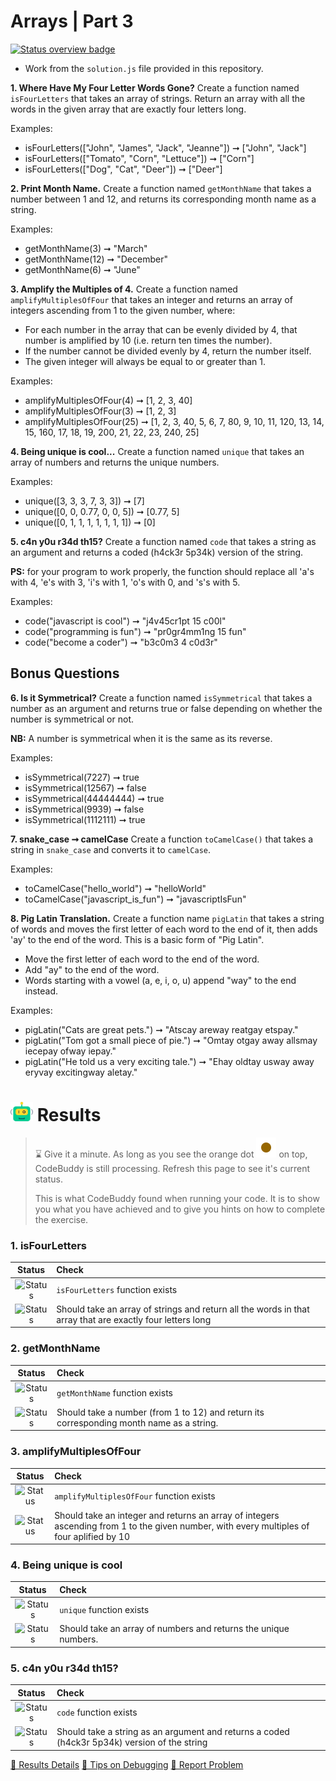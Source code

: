 # Arrays | Part 3
[![Status overview badge](../../blob/badges/.github/badges/main/badge.svg)](#-results)


- Work from the `solution.js` file provided in this repository.

**1. Where Have My Four Letter Words Gone?**
Create a function named `isFourLetters` that takes an array of strings. Return an array with all the words in the given array that are exactly four letters long.

Examples:

- isFourLetters(["John", "James", "Jack", "Jeanne"]) ➞ ["John", "Jack"]
- isFourLetters(["Tomato", "Corn", "Lettuce"]) ➞ ["Corn"]
- isFourLetters(["Dog", "Cat", "Deer"]) ➞ ["Deer"]

**2. Print Month Name.**
Create a function named `getMonthName` that takes a number between 1 and 12, and returns its corresponding month name as a string.

Examples:

- getMonthName(3) ➞ "March"
- getMonthName(12) ➞ "December"
- getMonthName(6) ➞ "June"

**3. Amplify the Multiples of 4.**
Create a function named `amplifyMultiplesOfFour` that takes an integer and returns an array of integers ascending from 1 to the given number, where:

- For each number in the array that can be evenly divided by 4, that number is amplified by 10 (i.e. return ten times the number).
- If the number cannot be divided evenly by 4, return the number itself.
- The given integer will always be equal to or greater than 1.

Examples:

- amplifyMultiplesOfFour(4) ➞ [1, 2, 3, 40]
- amplifyMultiplesOfFour(3) ➞ [1, 2, 3]
- amplifyMultiplesOfFour(25) ➞ [1, 2, 3, 40, 5, 6, 7, 80, 9, 10, 11, 120, 13, 14, 15, 160, 17, 18, 19, 200, 21, 22, 23, 240, 25]

**4. Being unique is cool...**
Create a function named `unique` that takes an array of numbers and returns the unique numbers.

Examples:

- unique([3, 3, 3, 7, 3, 3]) ➞ [7]
- unique([0, 0, 0.77, 0, 0, 5]) ➞ [0.77, 5]
- unique([0, 1, 1, 1, 1, 1, 1, 1]) ➞ [0]

**5. c4n y0u r34d th15?**
Create a function named `code` that takes a string as an argument and returns a coded (h4ck3r 5p34k) version of the string.

**PS:** for your program to work properly, the function should replace all 'a's with 4, 'e's with 3, 'i's with 1, 'o's with 0, and 's's with 5.

Examples:

- code("javascript is cool") ➞ "j4v45cr1pt 15 c00l"
- code("programming is fun") ➞ "pr0gr4mm1ng 15 fun"
- code("become a coder") ➞ "b3c0m3 4 c0d3r"

## Bonus Questions

**6. Is it Symmetrical?**
Create a function named `isSymmetrical` that takes a number as an argument and returns true or false depending on whether the number is symmetrical or not.

**NB:** A number is symmetrical when it is the same as its reverse.

Examples:

- isSymmetrical(7227) ➞ true
- isSymmetrical(12567) ➞ false
- isSymmetrical(44444444) ➞ true
- isSymmetrical(9939) ➞ false
- isSymmetrical(1112111) ➞ true

**7. snake_case ➞ camelCase**
Create a function `toCamelCase()` that takes a string in `snake_case` and converts it to `camelCase`.

Examples:

- toCamelCase("hello_world") ➞ "helloWorld"
- toCamelCase("javascript_is_fun") ➞ "javascriptIsFun"

**8. Pig Latin Translation.**
Create a function name `pigLatin` that takes a string of words and moves the first letter of each word to the end of it, then adds 'ay' to the end of the word. This is a basic form of "Pig Latin".

- Move the first letter of each word to the end of the word.
- Add "ay" to the end of the word.
- Words starting with a vowel (a, e, i, o, u) append "way" to the end instead.

Examples:

- pigLatin("Cats are great pets.") ➞ "Atscay areway reatgay etspay."
- pigLatin("Tom got a small piece of pie.") ➞ "Omtay otgay away allsmay iecepay ofway iepay."
- pigLatin("He told us a very exciting tale.") ➞ "Ehay oldtay usway away eryvay excitingway aletay."

[//]: # (autograding info start)
# <img src="https://github.com/DCI-EdTech/autograding-setup/raw/main/assets/bot-large.svg" alt="" data-canonical-src="https://github.com/DCI-EdTech/autograding-setup/raw/main/assets/bot-large.svg" height="31" /> Results
> ⌛ Give it a minute. As long as you see the orange dot ![processing](https://raw.githubusercontent.com/DCI-EdTech/autograding-setup/main/assets/processing.svg) on top, CodeBuddy is still processing. Refresh this page to see it's current status.
>
> This is what CodeBuddy found when running your code. It is to show you what you have achieved and to give you hints on how to complete the exercise.


### 1. isFourLetters

|                 Status                  | Check                                                                                    |
| :-------------------------------------: | :--------------------------------------------------------------------------------------- |
| ![Status](../../blob/badges/.github/badges/main/status0.svg) | `isFourLetters` function exists |
| ![Status](../../blob/badges/.github/badges/main/status1.svg) | Should take an array of strings and  return all the words in that array that are exactly four letters long |

### 2. getMonthName

|                 Status                  | Check                                                                                    |
| :-------------------------------------: | :--------------------------------------------------------------------------------------- |
| ![Status](../../blob/badges/.github/badges/main/status2.svg) | `getMonthName` function exists |
| ![Status](../../blob/badges/.github/badges/main/status3.svg) | Should take a number (from 1 to 12) and return its corresponding month name as a string. |

### 3. amplifyMultiplesOfFour

|                 Status                  | Check                                                                                    |
| :-------------------------------------: | :--------------------------------------------------------------------------------------- |
| ![Status](../../blob/badges/.github/badges/main/status4.svg) | `amplifyMultiplesOfFour` function exists |
| ![Status](../../blob/badges/.github/badges/main/status5.svg) | Should take an integer and returns an array of integers ascending from 1 to the given number, with every multiples of four aplified by 10 |

### 4. Being unique is cool

|                 Status                  | Check                                                                                    |
| :-------------------------------------: | :--------------------------------------------------------------------------------------- |
| ![Status](../../blob/badges/.github/badges/main/status6.svg) | `unique` function exists |
| ![Status](../../blob/badges/.github/badges/main/status7.svg) | Should take an array of numbers and returns the unique numbers. |

### 5. c4n y0u r34d th15?

|                 Status                  | Check                                                                                    |
| :-------------------------------------: | :--------------------------------------------------------------------------------------- |
| ![Status](../../blob/badges/.github/badges/main/status8.svg) | `code` function exists |
| ![Status](../../blob/badges/.github/badges/main/status9.svg) | Should take a string as an argument and returns a coded (h4ck3r 5p34k) version of the string |



[🔬 Results Details](../../actions)
[🐞 Tips on Debugging](https://github.com/DCI-EdTech/autograding-setup/wiki/How-to-work-with-CodeBuddy)
[📢 Report Problem](https://docs.google.com/forms/d/e/1FAIpQLSfS8wPh6bCMTLF2wmjiE5_UhPiOEnubEwwPLN_M8zTCjx5qbg/viewform?usp=pp_url&entry.652569746=PB-arrays-pt3)


[//]: # (autograding info end)